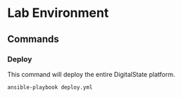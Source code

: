 # Lab Environment

## Commands

### Deploy

This command will deploy the entire DigitalState platform.


```
ansible-playbook deploy.yml
```
